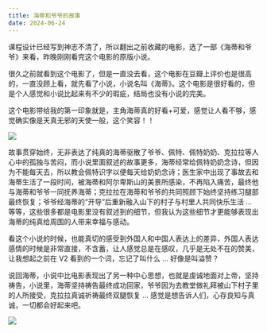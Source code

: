 ```yaml
---
title: 海蒂和爷爷的故事
date: 2024-06-24
---
```


课程设计已经写到神志不清了，所以翻出之前收藏的电影，选了一部《海蒂和爷爷》来看，昨晚刚刚看完这个电影的原版小说。

<!--more-->

很久之前就看到这个电影了，但是一直没去看，这个电影在豆瓣上评价也是很高的，一直没顾上看，就先看了小说，小说名叫《海蒂》。这个电影是很好看的，但是个人感觉和小说比起来有不少的瑕疵，结局也没有小说的完美。

这个电影带给我的第一印象就是，主角海蒂真的好看+可爱，感觉让人看不够，感觉确实像是天真无邪的天使一般，这个笑容！！

![](https://images.yuanj.top/202406241548658.png)

故事贯穿始终，无非表达了纯真的海蒂驱散了爷爷、佩特、佩特奶奶、克拉拉等人心中的孤独与苦闷，而小说里面叙述的故事更多，海蒂经常给佩特奶奶念诗，但因为不能每天去，所以教会佩特识字以便每天给奶奶念诗；医生家中出现了事故去和海蒂生活了一段时间，被海蒂和阿尔卑斯山的美景所感染，不再陷入痛苦，最终他与海蒂和爷爷一同抚养海蒂；克拉拉在海蒂和爷爷的共同照顾下始终坚持练习腿部最终恢复；爷爷经海蒂的“开导”后重新融入山下的村子与村里人共同快乐生活 ... 等等，这些很多都是电影里没有叙述到的细节，但我认为这些细节才更能够表现出海蒂的纯真给周围的人带来幸福与感动。

看这个小说的时候，也能真切的感受到外国人和中国人表达上的差异，外国人表达感情的时候是非常直接，不含蓄，让人感觉总是在感叹，几乎是无处不在的赞美，让我想起之前在 V2 看到的一个词，忘记了叫什么 ... 好像是叫溢赞？

说回海蒂，小说中比电影表现出了另一种中心思想，也就是虔诚地面对上帝，坚持祷告，小说里，海蒂坚持祷告最终成功回家，爷爷因为去教堂做礼拜被山下村子里的人所接受，克拉拉真诚祈祷最终双腿恢复 ... 感觉是想告诉人们，心存良知与真诚，一切都会好起来吧。

![](https://images.yuanj.top/202406241604322.png)